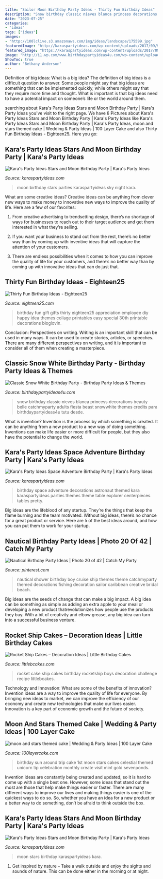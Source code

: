 ```yaml
---
title: "Sailor Moon Birthday Party Ideas - Thirty Fun Birthday Ideas"
description: "Snow birthday classic nieves blanca princess decorations beauty belle catchmyparty adults fiesta beast snowwhite themes credits para birthdaypartyideas4u tutu desde"
date: "2023-07-25"
categories:
- "ideas"
tags: ["ideas"]
images:
- "http://100lclive.s3.amazonaws.com/img/ideas/landscape/175599.jpg"
featuredImage: "http://karaspartyideas.com/wp-content/uploads/2017/09/Stars-and-Moon-Birthday-Party-via-Karas-Party-Ideas-KarasPartyIdeas.com18.jpg"
featured_image: "https://karaspartyideas.com/wp-content/uploads/2017/09/Stars-and-Moon-Birthday-Party-via-Karas-Party-Ideas-KarasPartyIdeas.com21.jpg"
image: "http://i1.wp.com/www.birthdaypartyideas4u.com/wp-content/uploads/2016/05/Classic-Snow-White-Birthday-Party-Tutu.jpg"
ShowToc: true
author: "Bethany Anderson"
---
```



Definition of big ideas: What is a big idea?
The definition of big ideas is a difficult question to answer. Some people might say that big ideas are something that can be implemented quickly, while others might say that they require more time and thought. What is important is that big ideas need to have a potential impact on someone’s life or the world around them.

	

		
searching about Kara&#039;s Party Ideas Stars and Moon Birthday Party | Kara&#039;s Party Ideas you've visit to the right page. We have 8 Pictures about Kara&#039;s Party Ideas Stars and Moon Birthday Party | Kara&#039;s Party Ideas like Kara&#039;s Party Ideas Stars and Moon Birthday Party | Kara&#039;s Party Ideas, moon and stars themed cake | Wedding &amp; Party Ideas | 100 Layer Cake and also Thirty Fun Birthday Ideas - Eighteen25. Here you go:
		
    
## Kara&#039;s Party Ideas Stars And Moon Birthday Party | Kara&#039;s Party Ideas

<img loading=lazy src="http://karaspartyideas.com/wp-content/uploads/2017/09/Stars-and-Moon-Birthday-Party-via-Karas-Party-Ideas-KarasPartyIdeas.com18.jpg" onerror="this.onerror=null;this.src='https://tse1.mm.bing.net/th?id=OIP.aj_72b4BLcOH2tAU9DXLvAHaLH&amp;pid=15.1';" alt="Kara&#039;s Party Ideas Stars and Moon Birthday Party | Kara&#039;s Party Ideas">

_Source: karaspartyideas.com_

>moon birthday stars parties karaspartyideas sky night kara. 

	

What are some creative ideas?
Creative ideas can be anything from clever new ways to make money to innovative new ways to improve the quality of life. Here are a few of our favorites: 
1) From creative advertising to trendsetting design, there’s no shortage of ways for businesses to reach out to their target audience and get them interested in what they’re selling.

2) If you want your business to stand out from the rest, there’s no better way than by coming up with inventive ideas that will capture the attention of your customers.

3) There are endless possibilities when it comes to how you can improve the quality of life for your customers, and there’s no better way than by coming up with innovative ideas that can do just that.

    
## Thirty Fun Birthday Ideas - Eighteen25

<img loading=lazy src="https://eighteen25.com/wp-content/uploads/2015/04/Birthday-ideas-collage.jpg" onerror="this.onerror=null;this.src='https://tse1.mm.bing.net/th?id=OIP.DYk3Uuh50Ob_yCAFfGEt8wHaOe&amp;pid=15.1';" alt="Thirty Fun Birthday Ideas - Eighteen25">

_Source: eighteen25.com_

>birthday fun gift gifts thirty eighteen25 appreciation employee diy happy idea themes collage printables easy special 30th printable decorations bloglovin. 

	

Conclusion: Perspectives on writing.
Writing is an important skill that can be used in many ways. It can be used to create stories, articles, or speeches. There are many different perspectives on writing, and it is important to consider all of them when creating a masterpiece.

    
## Classic Snow White Birthday Party - Birthday Party Ideas &amp; Themes

<img loading=lazy src="http://i1.wp.com/www.birthdaypartyideas4u.com/wp-content/uploads/2016/05/Classic-Snow-White-Birthday-Party-Tutu.jpg" onerror="this.onerror=null;this.src='https://tse4.mm.bing.net/th?id=OIP.TNX_cQ_ZR28B45TruoNmHgHaJ4&amp;pid=15.1';" alt="Classic Snow White Birthday Party - Birthday Party Ideas &amp; Themes">

_Source: birthdaypartyideas4u.com_

>snow birthday classic nieves blanca princess decorations beauty belle catchmyparty adults fiesta beast snowwhite themes credits para birthdaypartyideas4u tutu desde. 

	

What is invention?
Invention is the process by which something is created. It can be anything from a new product to a new way of doing something. Inventions can make life easier or more difficult for people, but they also have the potential to change the world.

    
## Kara&#039;s Party Ideas Space Adventure Birthday Party | Kara&#039;s Party Ideas

<img loading=lazy src="https://karaspartyideas.com/wp-content/uploads/2019/06/Space-Adventure-Birthday-Party-via-Karas-Party-Ideas-KarasPartyIdeas.com11.jpeg" onerror="this.onerror=null;this.src='https://tse3.mm.bing.net/th?id=OIP.81diPbMpXC1yTorjpW0ZTwHaLH&amp;pid=15.1';" alt="Kara&#039;s Party Ideas Space Adventure Birthday Party | Kara&#039;s Party Ideas">

_Source: karaspartyideas.com_

>birthday space adventure decorations astronaut themed kara karaspartyideas parties themes theme table explorer centerpieces tables pretty. 

	

Big ideas are the lifeblood of any startup. They’re the things that keep the flame burning and the team motivated. Without big ideas, there’s no chance for a great product or service. Here are 5 of the best ideas around, and how you can put them to work for your startup.

    
## Nautical Birthday Party Ideas | Photo 20 Of 42 | Catch My Party

<img loading=lazy src="https://i.pinimg.com/originals/d4/be/aa/d4beaa55225dd30103633707ff9fb856.jpg" onerror="this.onerror=null;this.src='https://tse3.mm.bing.net/th?id=OIP.vOkzonKlRNuk3dHAbtHbuQHaLI&amp;pid=15.1';" alt="Nautical Birthday Party Ideas | Photo 20 of 42 | Catch My Party">

_Source: pinterest.com_

>nautical shower birthday boy cruise ship themes theme catchmyparty themed decorations fishing decoration sailor caribbean creative bridal beach. 

	

Big ideas are the seeds of change that can make a big impact. A big idea can be something as simple as adding an extra apple to your meal or developing a new product thatrevolutionizes how people use the products they buy. With a bit of creativity and elbow grease, any big idea can turn into a successful business venture.

    
## Rocket Ship Cakes – Decoration Ideas | Little Birthday Cakes

<img loading=lazy src="http://www.littlebcakes.com/wp-content/uploads/2014/05/Rocket-Ship-Cakes.jpg" onerror="this.onerror=null;this.src='https://tse1.mm.bing.net/th?id=OIP.D4SyoXsEgB9d80R3J9ws6wHaFQ&amp;pid=15.1';" alt="Rocket Ship Cakes – Decoration Ideas | Little Birthday Cakes">

_Source: littlebcakes.com_

>rocket cake ship cakes birthday rocketship boys decoration challenge recipe littlebcakes. 

	

Technology and Innovation: What are some of the benefits of innovation?
Invention ideas are a way to improve the quality of life for everyone. By bringing new ideas to market, we can improve the efficiency of our economy and create new technologies that make our lives easier. Innovation is a key part of economic growth and the future of society.

    
## Moon And Stars Themed Cake | Wedding &amp; Party Ideas | 100 Layer Cake

<img loading=lazy src="http://100lclive.s3.amazonaws.com/img/ideas/landscape/175599.jpg" onerror="this.onerror=null;this.src='https://tse3.mm.bing.net/th?id=OIP.EKH52zxQEdLRSv4gGgiJAgHaLH&amp;pid=15.1';" alt="moon and stars themed cake | Wedding &amp; Party Ideas | 100 Layer Cake">

_Source: 100layercake.com_

>birthday sun around trip cake 1st moon stars cakes celestial themed unicorn tip celebration monthly create visit mint gold sevenponds. 

	

Invention ideas are constantly being created and updated, so it is hard to come up with a single best one. However, some ideas that stand out the most are those that help make things easier or faster. There are many different ways to improve our lives and making things easier is one of the quickest ways to do so. So, whether you have an idea for a new product or a better way to do something, don’t be afraid to think outside the box.

    
## Kara&#039;s Party Ideas Stars And Moon Birthday Party | Kara&#039;s Party Ideas

<img loading=lazy src="https://karaspartyideas.com/wp-content/uploads/2017/09/Stars-and-Moon-Birthday-Party-via-Karas-Party-Ideas-KarasPartyIdeas.com21.jpg" onerror="this.onerror=null;this.src='https://tse1.mm.bing.net/th?id=OIP.kUjT6VgW55mVLmdrTuKaKQHaLH&amp;pid=15.1';" alt="Kara&#039;s Party Ideas Stars and Moon Birthday Party | Kara&#039;s Party Ideas">

_Source: karaspartyideas.com_

>moon stars birthday karaspartyideas kara. 

	

1. Get inspired by nature – Take a walk outside and enjoy the sights and sounds of nature. This can be done either in the morning or at night.

